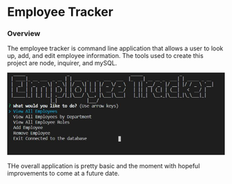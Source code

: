 # Employee Tracker

### Overview

The employee tracker is command line application that allows a user to look up, add, and edit employee information. The tools used to create this project are node, inquirer, and mySQL.

![Database Load Page](images/EmployeeTracker.jpg)

THe overall application is pretty basic and the moment with hopeful improvements to come at a future date.
